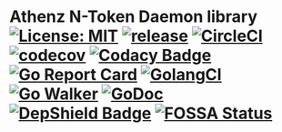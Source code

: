 # Athenz N-Token Daemon library [![License: MIT](https://img.shields.io/badge/License-MIT-blue.svg?style=flat-square)](https://opensource.org/licenses/Apache-2.0) [![release](https://img.shields.io/github/release/kpango/ntokend.svg?style=flat-square)](https://github.com/kpango/ntokend/releases/latest) [![CircleCI](https://circleci.com/gh/kpango/ntokend.svg)](https://circleci.com/gh/kpango/ntokend) [![codecov](https://codecov.io/gh/kpango/ntokend/branch/master/graph/badge.svg)](https://codecov.io/gh/kpango/ntokend) [![Codacy Badge](https://api.codacy.com/project/badge/Grade/0045479d5b00466cba2c6650bea2b75f)](https://www.codacy.com/app/i.can.feel.gravity/ntokend?utm_source=github.com&amp;utm_medium=referral&amp;utm_content=kpango/ntokend&amp;utm_campaign=Badge_Grade) [![Go Report Card](https://goreportcard.com/badge/github.com/kpango/ntokend)](https://goreportcard.com/report/github.com/kpango/ntokend) [![GolangCI](https://golangci.com/badges/github.com/kpango/ntokend.svg?style=flat-square)](https://golangci.com/r/github.com/kpango/ntokend) [![Go Walker](http://gowalker.org/api/v1/badge)](https://gowalker.org/github.com/kpango/ntokend) [![GoDoc](http://godoc.org/github.com/kpango/ntokend?status.svg)](http://godoc.org/github.com/kpango/ntokend) [![DepShield Badge](https://depshield.sonatype.org/badges/kpango/ntokend/depshield.svg)](https://depshield.github.io) [![FOSSA Status](https://app.fossa.io/api/projects/git%2Bgithub.com%2Fkpango%2Fntokend.svg?type=shield)](https://app.fossa.io/projects/git%2Bgithub.com%2Fkpango%2Fntokend?ref=badge_shield)
